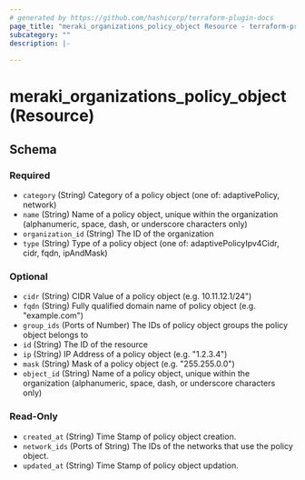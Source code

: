 ```yaml
---
# generated by https://github.com/hashicorp/terraform-plugin-docs
page_title: "meraki_organizations_policy_object Resource - terraform-provider-meraki"
subcategory: ""
description: |-
  
---
```


# meraki_organizations_policy_object (Resource)





<!-- schema generated by tfplugindocs -->
## Schema

### Required

- `category` (String) Category of a policy object (one of: adaptivePolicy, network)
- `name` (String) Name of a policy object, unique within the organization (alphanumeric, space, dash, or underscore characters only)
- `organization_id` (String) The ID of the organization
- `type` (String) Type of a policy object (one of: adaptivePolicyIpv4Cidr, cidr, fqdn, ipAndMask)

### Optional

- `cidr` (String) CIDR Value of a policy object (e.g. 10.11.12.1/24")
- `fqdn` (String) Fully qualified domain name of policy object (e.g. "example.com")
- `group_ids` (Ports of Number) The IDs of policy object groups the policy object belongs to
- `id` (String) The ID of the resource
- `ip` (String) IP Address of a policy object (e.g. "1.2.3.4")
- `mask` (String) Mask of a policy object (e.g. "255.255.0.0")
- `object_id` (String) Name of a policy object, unique within the organization (alphanumeric, space, dash, or underscore characters only)

### Read-Only

- `created_at` (String) Time Stamp of policy object creation.
- `network_ids` (Ports of String) The IDs of the networks that use the policy object.
- `updated_at` (String) Time Stamp of policy object updation.
